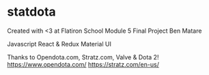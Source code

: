 # statdota
Created with <3 at Flatiron School
Module 5 Final Project
Ben Matare

Javascript
React & Redux
Material UI

Thanks to Opendota.com, Stratz.com, Valve & Dota 2!
https://www.opendota.com/
https://stratz.com/en-us/


